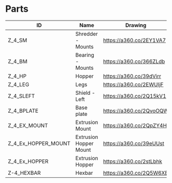 # Parts

|  **ID** | **Name** | **Drawing** | **Stock** |
| --- | --- | --- | --- |
|  Z_4_SM | Shredder - Mounts | https://a360.co/2EY1VA7 | 50x8 |
|  Z_4_BM | Bearing - Mounts | https://a360.co/366ZLdb | 60x8 | 8x8 |
|  Z_4_HP | Hopper | https://a360.co/39dVirr | 149x2 |
|  Z_4_LEG | Legs | https://a360.co/2EWUIjF | 40x8 | 40 x 40 |
|  Z_4_SLEFT | Shield - Left | https://a360.co/2Q15kV1 | 72x2 |
|  Z_4_BPLATE | Base plate | https://a360.co/2QvoOQW | 200x15 |
|  Z_4_EX_MOUNT | Extrusion Mount | https://a360.co/2QpZY4H | 35x10|35x35 |
|  Z_4_Ex_HOPPER_MOUNT | Extrusion Hopper Mount | https://a360.co/39eUUst | 30x5 |
|  Z_4_Ex_HOPPER | Extrusion Hopper | https://a360.co/2stLbhk | 100x2|72x2 |
|  Z-4_HEXBAR | Hexbar | https://a360.co/2Q5W6XB | 32 |

